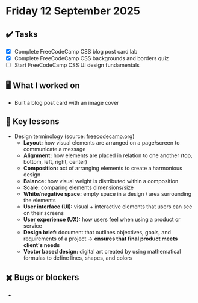 # Friday 12 September 2025

## ✔️ Tasks

- [x] Complete FreeCodeCamp CSS blog post card lab
- [x] Complete FreeCodeCamp CSS backgrounds and borders quiz
- [ ] Start FreeCodeCamp CSS UI design fundamentals

## 🖥️ What I worked on

- Built a blog post card with an image cover

## 📓 Key lessons

- Design terminology (source: [freecodecamp.org](https://www.freecodecamp.org/learn/full-stack-developer/review-design-fundamentals/review-design-fundamentals))
  - **Layout:** how visual elements are arranged on a page/screen to communicate a message
  - **Alignment:** how elements are placed in relation to one another (top, bottom, left, right, center)
  - **Composition:** act of arranging elements to create a harmonious design
  - **Balance:** how visual weight is distributed within a composition
  - **Scale:** comparing elements dimensions/size
  - **White/negative space:** empty space in a design / area surrounding the elements
  - **User interface (UI):** visual + interactive elements that users can see on their screens
  - **User experience (UX):** how users feel when using a product or service
  - **Design brief:** document that outlines objectives, goals, and requirements of a project → **ensures that final product meets client's needs**
  - **Vector based design:** digital art created by using mathematical formulas to define lines, shapes, and colors
 
## ✖️ Bugs or blockers

- 